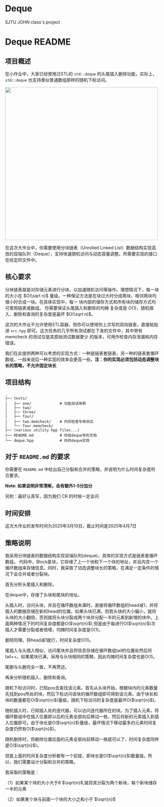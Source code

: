 # Deque

SJTU JOHN class's project
# Deque README


## 项目概述

在小作业中，大家已经使用过STL的 `std::deque` 的头尾插入删除功能，实际上，`std::deque` 也支持类似普通数组那样的随机下标访问。


<img src="https://www.oreilly.com/api/v2/epubs/9781787120952/files/assets/fd7f0c6e-e5cb-400d-ad2f-c38e91772682.png" width="500">

在这次大作业中，你需要使用分块链表（Unrolled Linked List）数据结构实现高效的双端队列（Deque），支持快速随机访问与动态容量调整。所需要实现的接口在给定的文件中。

## 核心要求

分块链表就是对存储元素进行分块，以加速随机访问等操作。理想情况下，每一块的大小在 $O(\sqrt n)$ 量级。一种保证方法是在块过大时分成两块，相邻两块均很小时合成一块。在具体实现中，每一
块内部的储存方式和所有块的储存方式均可使用链表或数组。 你需要保证头尾插入和删除的均摊
复杂度是 $O(1)$，随机插入、删除和查询的复杂度是最坏 $O(\sqrt n)$。

这次的大作业不允许使用STL容器，但你可以使用你上次写的双向链表，直接粘贴进 `src.hpp` 即可。这次任务的几乎所有测试都在下发的文件中，其中带有 memcheck 的测试仅是其原始测试数据更少
的版本，可用作检查内存泄漏和内存错误。

我们在此提供两种可以考虑的实现方式：一种是链表套链表，另一种的链表套循环数组，一般来说后一种实现的效率会更高一些。**注：你的实现必须包括动态调整块长的策略，不允许固定块长**

## 项目结构

```
.
├── tests/
│   ├── one/             # 功能测试用例
│   ├── two/      
│   ├── three/      
│   ├── four/      
│   ├── two.memcheck/    # 内存检查专用测试
│   └── four.memcheck/    
├── (various utility hpp files...)
├── README.md            # 你给deque写的文档
└── deque.hpp            # 你的deque实现
```

## 对于 `README.md` 的要求

你需要在 `README.md` 中给出自己分裂和合并的策略，并说明为什么时间复杂度符合要求。

**Note: 如果说明非常清晰，会有额外1-5分加分**

另附：最好认真写，因为我们 CR 的时候一定会问

## 时间安排

这次大作业的发布时间为2025年3月10日，截止时间是2025年4月7日

## 策略说明

我采用分块链表的数据结构实现双端队列(deque)，具体的实现方式是链表套循环数组。
代码中，Block是块，它存储了上一个块和下一个块的地址，并且内含一个循环数组来存储信息。同时，我采取了动态调整块长的策略，在满足一定条件的情况下会合并或者分裂块。

首先分析头尾插入和删除。

在deque中，存储了头块和尾块的地址。

头插入时，访问头块，并且在循环数组未满时，直接将循环数组的head减1，并将插入的数据存储在新的head的位置。如果头块已满，则若头块的大小偏小，就将头块的大小翻倍，否则就将头块分裂成两个块并分配一半的元素到新增的块中。上面两种情况下的时间复杂度都是O($\sqrt{n}$),但是由于每进行O($\sqrt{n}$)次插入才需要分裂或者倍增，均摊时间复杂度是O(1)。

删除同理。将head减1就行，时间复杂度O(1)。

尾插入与头插入相似，访问尾块并且将信息存储在循环数组tail的位置处然后将tail++。如果尾块已满，采用与头块相同的策略，因此均摊时间复杂度也是O(1)。

尾删与头删完全一致，不再赘述。


再来分析随机插入、删除和查询。

随机下标访问时，已知pos去查找该元素。首先从头块开始，根据块内的元素数量先找到pos所处的块，然后下标访问该块的循环数组即可得到该元素。由于块长和块的数量都在O($\sqrt{n}$)量级，随机下标访问的复杂度是最坏O($\sqrt{n}$)。

随机插入时，已知插入处的迭代器，可以访问迭代器所在的块。为了插入元素，将循环数组中在插入位置即以后的元素全部向后移动一格，然后将新的元素插入到插入位置即可。由于块长是O($\sqrt{n}$)量级，最坏情况下移动最多的元素时间复杂度仍然有O($\sqrt{n}$)。

随机删除时，将删除位置后面的元素全部向前移动一格就可以了，时间复杂度同样是O($\sqrt{n}$)。


但是上面的时间复杂度分析都有一个前提，即块长是O($\sqrt{n}$)数量级。所以，我们需要设计分裂和合并的策略。

我采取的策略是：

（1）如果某个块的大小大于8 $\sqrt{n}$,就将其分裂为两个新块，每个新块储存一半的元素

（2）如果某个块与前面一个块的大小之和小于 $\sqrt{n}$
